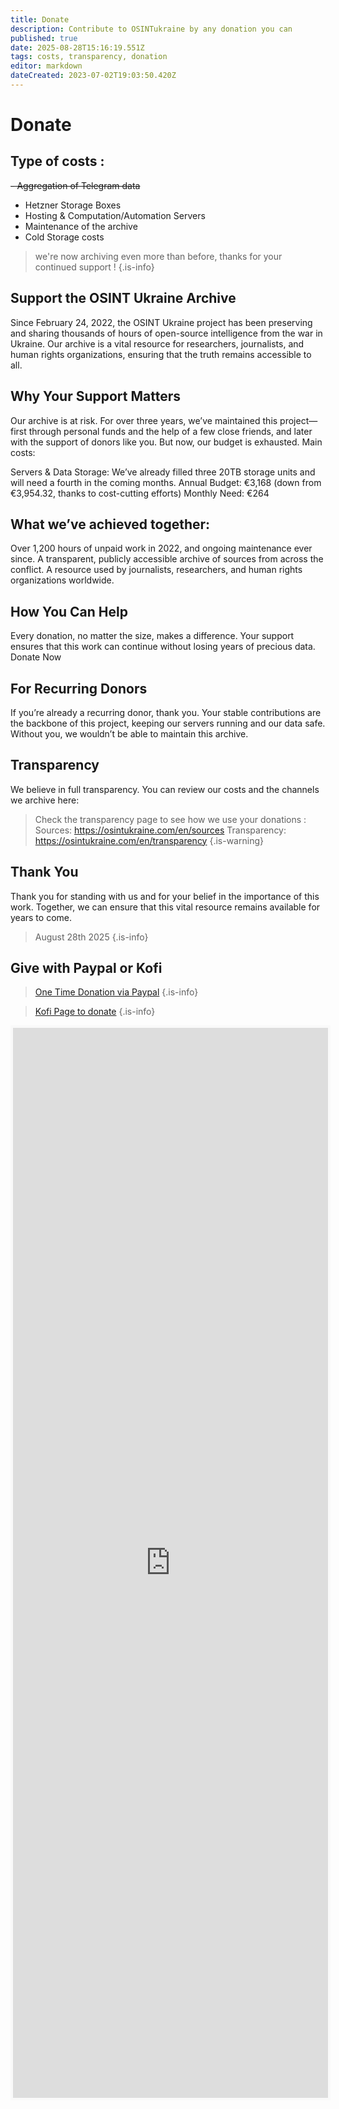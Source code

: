 ```yaml
---
title: Donate
description: Contribute to OSINTukraine by any donation you can
published: true
date: 2025-08-28T15:16:19.551Z
tags: costs, transparency, donation
editor: markdown
dateCreated: 2023-07-02T19:03:50.420Z
---
```


# Donate

## Type of costs : 

~~- Aggregation of Telegram data~~
- Hetzner Storage Boxes
- Hosting & Computation/Automation Servers
- Maintenance of the archive
- Cold Storage costs

> we're now archiving even more than before, thanks for your continued support !
{.is-info}

## Support the OSINT Ukraine Archive
Since February 24, 2022, the OSINT Ukraine project has been preserving and sharing thousands of hours of open-source intelligence from the war in Ukraine. Our archive is a vital resource for researchers, journalists, and human rights organizations, ensuring that the truth remains accessible to all.

## Why Your Support Matters
Our archive is at risk. For over three years, we’ve maintained this project—first through personal funds and the help of a few close friends, and later with the support of donors like you. But now, our budget is exhausted.
Main costs:

Servers & Data Storage: We’ve already filled three 20TB storage units and will need a fourth in the coming months.
Annual Budget: €3,168 (down from €3,954.32, thanks to cost-cutting efforts)
Monthly Need: €264

## What we’ve achieved together:

Over 1,200 hours of unpaid work in 2022, and ongoing maintenance ever since.
A transparent, publicly accessible archive of sources from across the conflict.
A resource used by journalists, researchers, and human rights organizations worldwide.

## How You Can Help
Every donation, no matter the size, makes a difference. Your support ensures that this work can continue without losing years of precious data.
Donate Now


## For Recurring Donors
If you’re already a recurring donor, thank you. Your stable contributions are the backbone of this project, keeping our servers running and our data safe. Without you, we wouldn’t be able to maintain this archive.

## Transparency
We believe in full transparency. You can review our costs and the channels we archive here:

> Check the transparency page to see how we use your donations : 
Sources: https://osintukraine.com/en/sources
Transparency: https://osintukraine.com/en/transparency
{.is-warning}

## Thank You
Thank you for standing with us and for your belief in the importance of this work. Together, we can ensure that this vital resource remains available for years to come.


> August 28th 2025
{.is-info}


## Give with Paypal or Kofi

> [One Time Donation via Paypal](https://www.paypal.com/paypalme/osintukraine) 
{.is-info}

> [Kofi Page to donate](https://ko-fi.com/cyberbenb)
{.is-info}

<iframe id='kofiframe' src='https://ko-fi.com/cyberbenb/?hidefeed=false&widget=true&embed=true&preview=true' style='border:none;width:100%;padding:4px;background:#f9f9f9;' height='1712' title='cyberbenb'></iframe>
